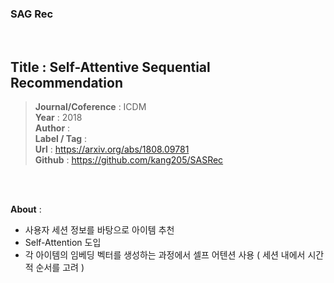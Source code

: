 ### SAG Rec
 <br/>

## Title : Self-Attentive Sequential Recommendation 
> **Journal/Coference** : ICDM     
> **Year** : 2018   
> **Author** :  
> **Label / Tag** :  
> **Url** : https://arxiv.org/abs/1808.09781  
> **Github** : https://github.com/kang205/SASRec  

<br/>
<br/>

 
**About** :
- 사용자 세션 정보를 바탕으로 아이템 추천
- Self-Attention 도입
- 각 아이템의 임베딩 벡터를 생성하는 과정에서 셀프 어텐션 사용 ( 세션 내에서 시간적 순서를 고려 )

 <br/>

 